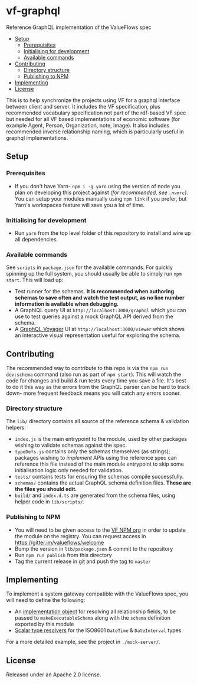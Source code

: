 # vf-graphql

Reference GraphQL implementation of the ValueFlows spec

<!-- MarkdownTOC -->

- [Setup](#setup)
	- [Prerequisites](#prerequisites)
	- [Initialising for development](#initialising-for-development)
	- [Available commands](#available-commands)
- [Contributing](#contributing)
	- [Directory structure](#directory-structure)
	- [Publishing to NPM](#publishing-to-npm)
- [Implementing](#implementing)
- [License](#license)

<!-- /MarkdownTOC -->


This is to help synchronize the projects using VF for a graphql interface between client and server.  It includes the VF specification, plus recommended vocabulary specification not part of the rdf-based VF spec but needed for all VF based implementations of economic software (for example Agent, Person, Organization, note, image).  It also includes recommended inverse relationship naming, which is particularly useful in graphql implementations.


## Setup

### Prerequisites

- If you don't have Yarn- `npm i -g yarn` using the version of node you plan on developing this project against *(for recommended, see `.nvmrc`)*. You can setup your modules manually using `npm link` if you prefer, but Yarn's workspaces feature will save you a lot of time.

### Initialising for development

- Run `yarn` from the top level folder of this repository to install and wire up all dependencies.

### Available commands

See `scripts` in `package.json` for the available commands. For quickly spinning up the full system, you should usually be able to simply run `npm start`. This will load up:

- Test runner for the schemas. **It is recommended when authoring schemas to save often and watch the test output, as no line number information is available when debugging.**
- A GraphiQL query UI at `http://localhost:3000/graphql` which you can use to test queries against a mock GraphQL API derived from the schema.
- A [GraphQL Voyager](https://apis.guru/graphql-voyager/) UI at `http://localhost:3000/viewer` which shows an interactive visual representation useful for exploring the schema.


## Contributing

The recommended way to contribute to this repo is via the `npm run dev:schema` command (also run as part of `npm start`). This will watch the code for changes and build & run tests every time you save a file. It's best to do it this way as the errors from the GraphQL parser can be hard to track down- more frequent feedback means you will catch any errors sooner.

### Directory structure

The `lib/` directory contains all source of the reference schema & validation helpers:

- `index.js` is the main entrypoint to the module, used by other packages wishing to validate schemas against the spec.
- `typeDefs.js` contains only the schemas themselves (as strings); packages wishing to *implement* APIs using the reference spec can reference this file instead of the main module entrypoint to skip some initialisation logic only needed for validation.
- `tests/` contains tests for ensuring the schemas compile successfully.
- `schemas/` contains the actual GraphQL schema definition files. **These are the files you should edit.**
- `build/` and `index.d.ts` are generated from the schema files, using helper code in `lib/scripts/`.

### Publishing to NPM

- You will need to be given access to the [VF NPM org](https://www.npmjs.com/org/valueflows) in order to update the module on the registry. You can request access in https://gitter.im/valueflows/welcome
- Bump the version in `lib/package.json` & commit to the repository
- Run `npm run publish` from this directory
- Tag the current release in git and push the tag to `master`



## Implementing

To implement a system gateway compatible with the ValueFlows spec, you will need to define the following:

- An [implementation object](https://www.apollographql.com/docs/graphql-tools/generate-schema.html) for resolving all relationship fields, to be passed to `makeExecutableSchema` along with the `schema` definition exported by this module
- [Scalar type resolvers](https://www.apollographql.com/docs/graphql-tools/scalars.html) for the ISO8601 `DateTime` & `DateInterval` types

For a more detailed example, see the project in `./mock-server/`.




## License

Released under an Apache 2.0 license.
